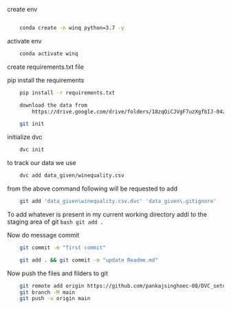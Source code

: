 create env

```bash

    conda create -n winq python=3.7 -y

```

activate env

```bash
    conda activate winq
```

create requirements.txt file

pip install the requirements

```bash 
    pip install -r requirements.txt
```

```bash
    download the data from
        https://drive.google.com/drive/folders/18zqQiCJVgF7uzXgfbIJ-04zgz1ItNfF5?usp=sharing
```

```bash
    git init
```
initialize dvc
```bash
    dvc init
```

to track our data we use
```bash
    dvc add data_given/winequality.csv
```
from the above command following will be requested to add
```bash
    git add 'data_given\winequality.csv.dvc' 'data_given\.gitignore' 
```


To add whatever is present in my current working directory addl to the staging area of git
    ```bash
        git add .
    ```

Now do message commit
```bash
    git commit -m "first commit"

    git add . && git commit -m "update Readme.md"
```

Now push the files and filders to git
```bash
    git remote add origin https://github.com/pankajsinghoec-08/DVC_setup_hands-on.git
    git branch -M main
    git push -u origin main
```